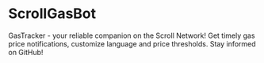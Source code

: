 # ScrollGasBot
GasTracker - your reliable companion on the Scroll Network! Get timely gas price notifications, customize language and price thresholds. Stay informed on GitHub!
